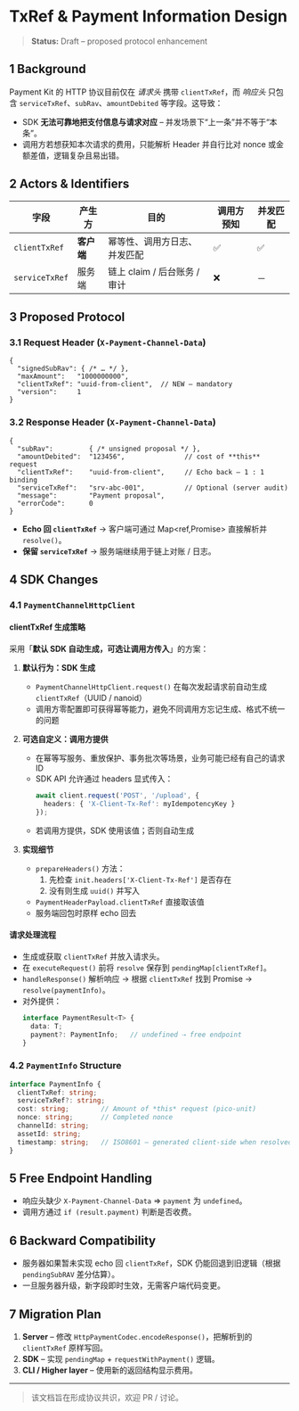 # TxRef & Payment Information Design

> **Status:** Draft – proposed protocol enhancement

## 1  Background

Payment Kit 的 HTTP 协议目前仅在 _请求头_ 携带 `clientTxRef`，而 _响应头_ 只包含 `serviceTxRef`、`subRav`、`amountDebited` 等字段。这导致：

* SDK **无法可靠地把支付信息与请求对应** – 并发场景下“上一条”并不等于“本条”。
* 调用方若想获知本次请求的费用，只能解析 Header 并自行比对 nonce 或金额差值，逻辑复杂且易出错。

## 2  Actors & Identifiers

| 字段            | 产生方     | 目的                                   | 调用方预知 | 并发匹配 |
|-----------------|-----------|----------------------------------------|-----------|-----------|
| `clientTxRef`   | **客户端** | 幂等性、调用方日志、并发匹配           | ✅         | ✅         |
| `serviceTxRef`  | 服务端     | 链上 claim / 后台账务 / 审计           | ❌         | －        |

## 3  Proposed Protocol

### 3.1  Request Header (`X-Payment-Channel-Data`)
```jsonc
{
  "signedSubRav": { /* … */ },
  "maxAmount":   "1000000000",
  "clientTxRef": "uuid-from-client",  // NEW – mandatory
  "version":     1
}
```

### 3.2  Response Header (`X-Payment-Channel-Data`)
```jsonc
{
  "subRav":         { /* unsigned proposal */ },
  "amountDebited":  "123456",               // cost of **this** request
  "clientTxRef":    "uuid-from-client",     // Echo back – 1 : 1 binding
  "serviceTxRef":   "srv-abc-001",          // Optional (server audit)
  "message":        "Payment proposal",
  "errorCode":      0
}
```

* **Echo 回 `clientTxRef`** → 客户端可通过 Map<ref,Promise> 直接解析并 `resolve()`。
* **保留 `serviceTxRef`** → 服务端继续用于链上对账 / 日志。

## 4  SDK Changes

### 4.1  `PaymentChannelHttpClient`

#### clientTxRef 生成策略
采用「**默认 SDK 自动生成，可选让调用方传入**」的方案：

1. **默认行为：SDK 生成**
   - `PaymentChannelHttpClient.request()` 在每次发起请求前自动生成 `clientTxRef`（UUID / nanoid）
   - 调用方零配置即可获得幂等能力，避免不同调用方忘记生成、格式不统一的问题

2. **可选自定义：调用方提供**
   - 在幂等写服务、重放保护、事务批次等场景，业务可能已经有自己的请求 ID
   - SDK API 允许通过 headers 显式传入：
     ```typescript
     await client.request('POST', '/upload', {
       headers: { 'X-Client-Tx-Ref': myIdempotencyKey }
     });
     ```
   - 若调用方提供，SDK 使用该值；否则自动生成

3. **实现细节**
   - `prepareHeaders()` 方法：
     1. 先检查 `init.headers['X-Client-Tx-Ref']` 是否存在
     2. 没有则生成 `uuid()` 并写入
   - `PaymentHeaderPayload.clientTxRef` 直接取该值
   - 服务端回包时原样 echo 回去

#### 请求处理流程
* 生成或获取 `clientTxRef` 并放入请求头。
* 在 `executeRequest()` 前将 `resolve` 保存到 `pendingMap[clientTxRef]`。
* `handleResponse()` 解析响应 → 根据 `clientTxRef` 找到 Promise → `resolve(paymentInfo)`。
* 对外提供：
  ```ts
  interface PaymentResult<T> {
    data: T;
    payment?: PaymentInfo;   // undefined ⇢ free endpoint
  }
  ```

### 4.2  `PaymentInfo` Structure
```ts
interface PaymentInfo {
  clientTxRef: string;
  serviceTxRef?: string;
  cost: string;        // Amount of *this* request (pico-unit)
  nonce: string;       // Completed nonce
  channelId: string;
  assetId: string;
  timestamp: string;   // ISO8601 – generated client-side when resolved
}
```

## 5  Free Endpoint Handling
* 响应头缺少 `X-Payment-Channel-Data` ⇒ `payment` 为 `undefined`。
* 调用方通过 `if (result.payment)` 判断是否收费。

## 6  Backward Compatibility
* 服务器如果暂未实现 echo 回 `clientTxRef`，SDK 仍能回退到旧逻辑（根据 `pendingSubRAV` 差分估算）。
* 一旦服务器升级，新字段即时生效，无需客户端代码变更。

## 7  Migration Plan
1. **Server** – 修改 `HttpPaymentCodec.encodeResponse()`，把解析到的 `clientTxRef` 原样写回。
2. **SDK**  – 实现 `pendingMap` + `requestWithPayment()` 逻辑。
3. **CLI / Higher layer** – 使用新的返回结构显示费用。

---

> 该文档旨在形成协议共识，欢迎 PR / 讨论。
